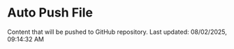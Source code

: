 # Auto Push File

Content that will be pushed to GitHub repository.
Last updated: 08/02/2025, 09:14:32 AM